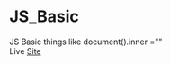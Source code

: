 # JS_Basic

JS Basic things like document().inner =""  <br>
Live <a href="https://nazmulhossainxi9.github.io/JS_Basic/"> Site </a>
